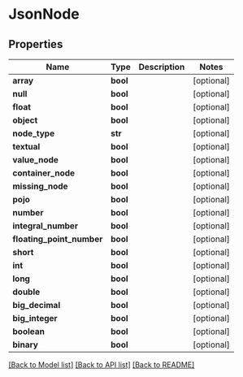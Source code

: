 # JsonNode

## Properties
Name | Type | Description | Notes
------------ | ------------- | ------------- | -------------
**array** | **bool** |  | [optional] 
**null** | **bool** |  | [optional] 
**float** | **bool** |  | [optional] 
**object** | **bool** |  | [optional] 
**node_type** | **str** |  | [optional] 
**textual** | **bool** |  | [optional] 
**value_node** | **bool** |  | [optional] 
**container_node** | **bool** |  | [optional] 
**missing_node** | **bool** |  | [optional] 
**pojo** | **bool** |  | [optional] 
**number** | **bool** |  | [optional] 
**integral_number** | **bool** |  | [optional] 
**floating_point_number** | **bool** |  | [optional] 
**short** | **bool** |  | [optional] 
**int** | **bool** |  | [optional] 
**long** | **bool** |  | [optional] 
**double** | **bool** |  | [optional] 
**big_decimal** | **bool** |  | [optional] 
**big_integer** | **bool** |  | [optional] 
**boolean** | **bool** |  | [optional] 
**binary** | **bool** |  | [optional] 

[[Back to Model list]](../README.md#documentation-for-models) [[Back to API list]](../README.md#documentation-for-api-endpoints) [[Back to README]](../README.md)


